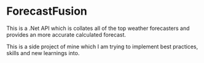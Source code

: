 # ForecastFusion
This is a .Net API which is collates all of the top weather forecasters and provides an more accurate calculated forecast. 

This is a side project of mine which I am trying to implement best practices, skills and new learnings into.
